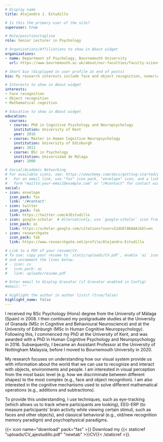 ```yaml
---
# Display name
title: Alejandro J. Estudillo

# Is this the primary user of the site?
superuser: true

# Role/position/tagline
role: Senior Lecturer in Psychology

# Organizations/Affiliations to show in About widget
organizations:
- name: Department of Psychology, Bournemouth University
  url: https://www.bournemouth.ac.uk/about/our-faculties/faculty-science-technology/our-departments/department-psychology

# Short bio (displayed in user profile at end of posts)
bio: My research interests include face and object recognition, numerical cognition, neuropsychology, etc.

# Interests to show in About widget
interests:
- Face recognition
- Object recognition 
- Mathematical cognition

# Education to show in About widget
education:
  courses:
  - course: PhD in Cognitive Psychology and Neuropsychology
    institution: University of Kent
    year: 2016
  - course: Master in Human Cognitive Neuropsychology
    institution: University of Edinburgh
    year: 2011
  - course: BSc in Psychology
    institution: Universidad de Málaga
    year: 2008

# Social/Academic Networking
# For available icons, see: https://wowchemy.com/docs/getting-started/page-builder/#icons
#   For an email link, use "fas" icon pack, "envelope" icon, and a link in the
#   form "mailto:your-email@example.com" or "/#contact" for contact widget.
social:
- icon: envelope
  icon_pack: fas
  link: '/#contact'
- icon: twitter
  icon_pack: fab
  link: https://twitter.com/AJEstudillo
- icon: google-scholar  # Alternatively, use `google-scholar` icon from `ai` icon pack
  icon_pack: ai
  link: https://scholar.google.com/citations?user=S1dGOl0AAAAJ&hl=en
- icon: researchgate
  icon_pack: fab
  link: https://www.researchgate.net/profile/Alejandro-Estudillo

# Link to a PDF of your resume/CV.
# To use: copy your resume to `static/uploads/CV.pdf`, enable `ai` icons in `params.toml`, 
# and uncomment the lines below.
# - icon: cv
#   icon_pack: ai
#   link: uploads/resume.pdf

# Enter email to display Gravatar (if Gravatar enabled in Config)
#email: ""

# Highlight the author in author lists? (true/false)
highlight_name: false
---
```


I received my BSc Psychology (Hons) degree from the University of Málaga (Spain) in 2008. I then continued my postgraduate studies at the University of Granada (MSc in Cognitive and Behavioural Neuroscience) and at the University of Edinburgh (MSc in Human Cognitive Neuropsychology). Following this, I commenced my PhD at the University of Kent, and was awarded with a PhD in Human Cognitive Psychology and Neuropsychology in 2016. Subsequently, I became an Assistant Professor at the University of Nottingham Malaysia, before I moved to Bournemouth University in 2020.

My research focuses on understanding how our visual system provide us with information about the world that we can use to recognize and interact with objects, environments and people. I am interested in visual perception from the most basic level (e.g. how we discriminate between different shapes) to the most complex (e.g., face and object recognition). I am also interested in the cognitive mechanisms used to solve different mathematical operations (e.g., additions and subtractions).

To provide this understanding, I use techniques, such as eye-tracking (which allows us to track where participants are looking), EEG-ERP (to measure participants’ brain activity while viewing certain stimuli, such as faces and other objects), and classical behavioral (e.g., old/new recognition memory paradigm) and psychophysical paradigms.

{{< icon name="download" pack="fas" >}} Download my {{< staticref "uploads/CV_ajestudillo.pdf" "newtab" >}}CV{{< /staticref >}}.

